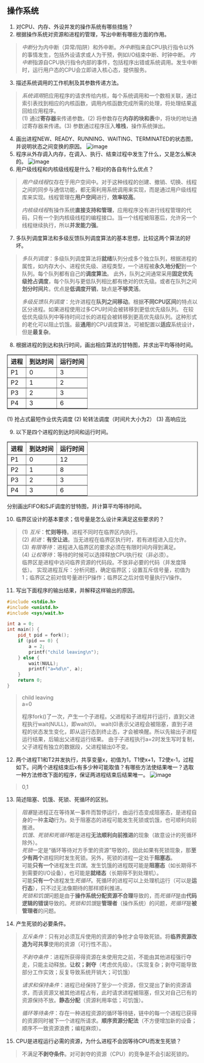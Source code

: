 ## 操作系统

1. 对CPU、内存、外设并发的操作系统有哪些措施？
2. 根据操作系统对资源和进程的管理，写出中断有哪些方面的作用。
> *中断*分为内中断（异常/陷阱）和外中断。*外中断*指来自CPU执行指令以外的事情发生，包括外设请求或人为干预，例如I/O结束中断、时钟中断。
> *内中断*指源自CPU执行指令内部的事件，包括程序出错或系统调用。发生中断时，运行用户态的CPU会立即进入核心态，提供服务。
3. 描述系统调用的工作机制及其参数传递方法。
> *系统调用*把应用程序的请求传给内核，每个系统调用和一个数相关联，通过索引表找到相应的内核函数，调用内核函数完成所需的处理，将处理结果返回给应用程序。  
> (1) 通过**寄存器**来传递参数。(2) 将参数存在**内存的块和表**中，将块的地址通过寄存器来传递。(3) 参数通过程序压入**堆栈**，操作系统弹出。
4. 画出进程NEW、READY、RUNNING、WAITING、TERMINATED的状态图，并说明状态之间变换的原因。
![image](https://user-images.githubusercontent.com/56920038/147334427-4e9e34f4-8632-47e2-b8e6-3b22f153fca9.png)
5. 程序从外存调入内存，在调入、执行、结束过程中发生了什么，又是怎么解决的。
![image](https://user-images.githubusercontent.com/56920038/147334491-5df77ff4-e9a7-45ab-8099-989f7bb27c80.png)
6. 用户级线程和内核级线程是什么？相对的各自有什么优点？
> *用户级线程*仅存在于用户空间中。对于这种线程的创建、撤销、切换、线程之间的同步与通信功能，都无需利用系统调用来实现，而是通过用户级线程库来实现。线程管理在**用户空间**进行，**效率较高**。
> 
> *内核级线程*有操作系统**直接支持和管理**，应用程序没有进行线程管理的代码，只有一个到内核级线程的编程接口。当一个线程被阻塞后，允许另一个线程继续执行，所以**并发能力强**。
7. 多队列调度算法和多级反馈队列调度算法的基本思想，比较这两个算法的好坏。
> *多队列调度*：多级队列调度算法将**就绪**队列分成多个独立队列，根据进程的属性，如内存大小、进程优先级、进程类型，一个进程被**永久地分配**到一个队列。每个队列都有自己的**调度算法**。
> 此外，队列之间通常采用**固定优先级抢占调度**，每个队列与更低队列相比都有绝对的优先级。或者在队列之间**划分时间片**。优点是**低调度开销**，缺点是**不够灵活**。
> 
> *多级反馈队列调度*：允许进程在**队列之间移动**。根据**不同CPU区间**的特点以区分进程。如果进程使用过多CPU时间会被转移到更低优先级队列。
> 在较低优先级队列中等待时间过长的进程会被转移到更高优先级队列。这种形式的老化可以阻止饥饿。最**通用**的CPU调度算法，可被配置以**适应**系统设计，但是**最复杂**。
8. 根据进程的到达和执行时间，画出相应算法的甘特图，并求出平均等待时间。
<div>
<table border="1" class="dataframe">
  <thead>
    <tr>
      <th>进程</th>
      <th>到达时间</th>
      <th>运行时间</th>
    </tr>
  </thead>
  <tbody>
    <tr>
      <td>P1</th>
      <td>0</td>
      <td>3</td>
    </tr>
    <tr>
      <td>P2</th>
      <td>1</td>
      <td>2</td>
    </tr>
    <tr>
      <td>P3</th>
      <td>2</td>
      <td>3</td>
    </tr>
    <tr>
      <td>P4</th>
      <td>3</td>
      <td>6</td>
    </tr>
  </tbody>
</table>
</div>
(1) 抢占式最短作业优先调度  
(2) 轮转法调度（时间片大小为2）  
(3) 高响应比

9. 以下是四个进程的到达时间和运行时间。
<div>
<table border="1" class="dataframe">
  <thead>
    <tr>
      <th>进程</th>
      <th>到达时间</th>
      <th>运行时间</th>
    </tr>
  </thead>
  <tbody>
    <tr>
      <td>P1</th>
      <td>0</td>
      <td>12</td>
    </tr>
    <tr>
      <td>P2</th>
      <td>1</td>
      <td>8</td>
    </tr>
    <tr>
      <td>P3</th>
      <td>2</td>
      <td>3</td>
    </tr>
    <tr>
      <td>P4</th>
      <td>3</td>
      <td>6</td>
    </tr>
  </tbody>
</table>
</div>
分别画出FIFO和SJF调度的甘特图，并计算平均等待时间。

10. 临界区设计的基本要求；信号量是怎么设计来满足这些要求的？
> (1) *互斥*：**忙则等待**。进程不同时在临界区内执行。  
> (2) *前进*：**有空让进**。当无进程在临界区执行时，若有进程进入应允许。  
> (3) *有限等待*：进程进入临界区的要求必须在有限时间内得到满足。  
> (4) *让权等待*：等待的时候可以选择释放CPU执行权（非必须）。  
> 临界区是进程中访问临界资源的代码段。不放非必要的代码（并发度降低）。
> 实现进程互斥：分析问题，确定临界区；设置互斥信号量，初值为1；临界区之前对信号量进行P操作；临界区之后对信号量执行V操作。
11. 写出下面程序的输出结果，并解释这样输出的原因。
```cpp
#include <stdio.h>
#include <unistd.h>
#include <sys/wait.h>

int a = 0;
int main() {
	pid_t pid = fork();
	if (pid == 0) {
		a = 2;
		printf("child leaving\n");
	} else {
		wait(NULL);
		printf("a=%d\n", a);
	}
	return 0;
}
```
> child leaving  
> a=0
> 
> 程序fork()了一次，产生一个子进程。父进程和子进程并行运行，直到父进程执行wait(NULL)，即wait(0)。
> wait(0)表示父进程会被阻塞，直到子进程的状态发生变化，即从运行态到终止态，才会被唤醒。所以先输出子进程运行结果，后输出父进程运行结果。
> 由于子进程执行a=2时发生写时复制，父子进程有独立的数据段，父进程输出0不变。
12. 两个进程T1和T2并发执行，共享变量x，初值为1，T1使x+1，T2使x-1，过程如下。问两个进程结束后x有多少种可能取值？有哪些方法使结果唯一？选取一种方法修改下面的程序，保证两进程结束后结果唯一。
![image](https://user-images.githubusercontent.com/56920038/147338013-06858276-07c0-4106-a747-c2e82acf7890.png)
> 0,1
13. 简述阻塞、饥饿、死锁、死循环的区别。
> *阻塞*是进程正在等待某一事件而暂停运行，由运行态变成阻塞态，是进程自身的一种**主动**行为。处于阻塞态的进程可能发生死锁或饥饿，也可顺利向前推进。  
> *饥饿、死锁和死循环*都是进程**无法顺利向前推进**的现象（故意设计的死循环除外）。  
> *死锁*一定是“循环等待对方手里的资源”导致的，因此如果有死锁现象，那**至少有两个**进程同时发生死锁。另外，死锁的进程一定处于**阻塞态**。  
> 可能**只有一个**进程发生*饥饿*。发生饥饿的进程既可能是**阻塞态**（如长期得不到需要的I/O设备），也可能是**就绪态**（长期得不到处理机）。  
> 可能**只有一个**进程发生*死循环*。死循环的进程可以上处理机运行（可以是**运行态**），只不过无法像期待的那样顺利推进。  
> *死锁和饥饿*问题是由于**操作系统分配资源不合理**导致的，而*死循环*是由**代码逻辑的错误**导致的。*死锁和饥饿*是**管理者**（操作系统）的问题，*死循环*是**被管理者**的问题。
14. 产生死锁的必要条件。
> *互斥条件*：只有对必须互斥使用的资源的争抢才会导致死锁。将**临界资源改造为可共享**使用的资源（可行性不高）。
> 
> *不剥夺条件*：进程所获得得资源在未使用完之前，不能由其他进程强行夺走，只能主动释放。**让权；剥夺**（考虑优先级）。（实现复杂；剥夺可能导致部分工作实效；反复导致系统开销大；可饥饿）
> 
> *请求和保持条件*：进程已经保持了至少一个资源，但又提出了新的资源请求，而该资源又被其他进程占有，此时请求进程被阻塞，但又对自己已有的资源保持不放。**静态分配**（资源利用率低；可饥饿）。
> 
> *循环等待条件*：存在一种进程资源的循环等待链，链中的每一个进程已获得的资源同时被下一个进程所请求。**顺序资源分配法**（不方便增加新的设备；顺序不一致资源浪费；编程麻烦）。
15. CPU是进程运行必需的资源，为什么进程不会因等待CPU而发生死锁？
> 不满足**不剥夺条件**。对可剥夺的资源（CPU）的竞争是不会引起死锁的。

